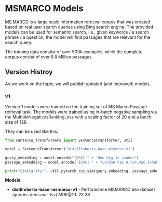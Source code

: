 # MSMARCO Models
[MS MARCO](https://microsoft.github.io/msmarco/) is a large scale information retrieval corpus that was created based on real user search queries using Bing search engine. The provided models can be used for semantic search, i.e., given keywords / a search phrase / a question, the model will find passages that are relevant for the search query.

The training data constist of over 500k examples, while the complete  corpus consist of over 8.8 Million passages.
 


## Version Histroy 
As we work on the topic, we will publish updated (and improved) models.

### v1
Version 1 models were trained on the training set of MS Marco Passage retrieval task. The models were trained using in-batch negative sampling via the MultipleNegativesRankingLoss with a scaling factor of 20 and a batch size of 128.

They can be used like this:
```python
from sentence_transformers import SentenceTransformer, util

model = SentenceTransformer("distilroberta-base-msmarco-v1")

query_embedding = model.encode("[QRY] " + "How big is London")
passage_embedding = model.encode("[DOC] " + "London has 9,787,426 inhabitants at the 2011 census")

print("Similarity:", util.pytorch_cos_sim(query_embedding, passage_embedding))
```

**Models**:
- **distilroberta-base-msmarco-v1** - Performance MSMARCO dev dataset (queries.dev.small.tsv) MRR@10: 23.28
